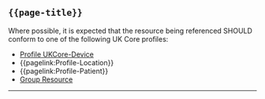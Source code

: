 ## <code>{{page-title}}</code>

Where possible, it is expected that the resource being referenced SHOULD conform to one of the following UK Core profiles:
- [Profile UKCore-Device](https://simplifier.net/hl7fhirukcorer4/ukcoredevice)
- {{pagelink:Profile-Location}}
- {{pagelink:Profile-Patient}}
- [Group Resource](https://www.hl7.org/fhir/r4/group.html)

---
